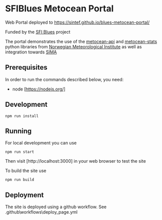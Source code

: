 # SFIBlues Metocean Portal

Web Portal deployed to https://sintef.github.io/blues-metocean-portal/

Funded by the [SFI Blues](https://sfiblues.no/) project

The portal demonstrates the use of the [metocean-api](https://metocean-api.readthedocs.io/) and [metocean-stats](https://metocean-stats.readthedocs.io/) python libraries from [Norwegian Meteorological Institute](https://www.met.no/en) as well as integration towards [SIMA](https://sima.sintef.no/)


## Prerequisites

In order to run the commands described below, you need:
- node [https://nodejs.org/]

## Development

```Shell
npm run install
```

## Running 

For local development you can use

```Shell
npm run start
```

Then visit [http://localhost:3000] in your web browser to test the site

To build the site use

```Shell
npm run build
```

## Deployment

The site is deployed using a github workflow. 
See .github\workflows\deploy_page.yml

